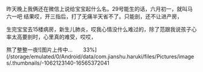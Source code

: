 昨天晚上我俩还在微信上说给宝宝起什么名。29号能生的话，六月初一，就叫马六一吧
结果哎，开三指后，打了无痛半天省不了。只能剖，还不让进产房，

生完宝宝去15楼病房，新生儿肺炎，哎我心情没什么难过的，除了范跟我说孩子心率太高要剖时，心里真的难受，哎哎，

熬了整整一夜![图片上传中...　　33%](/storage/emulated/0/Android/data/com.jianshu.haruki/files/Pictures/images/.thumbnails/-1062123140-16565372041
